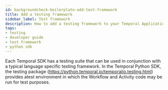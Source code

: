 ```yaml
---
id: backgroundcheck-boilerplate-add-test-framework
title: Add a testing framework
sidebar_label: Test framework
description: How to add a testing framework to your Temporal Application.
tags:
- testing
- developer guide
- test framework
- python sdk
---
```


<!-- DO NOT EDIT THIS FILE DIRECTLY.
THIS FILE IS GENERATED from https://github.com/temporalio/documentation-samples-python/blob/bgc/backgroundcheck_boilerplate/tests/workflow_dacx_test.py. -->

Each Temporal SDK has a testing suite that can be used in conjunction with a typical language specific testing framework.
In the Temporal Python SDK, the testing package (https://python.temporal.io/temporalio.testing.html) provides atest environment in which the Workflow and Activity code may be run for test purposes.
